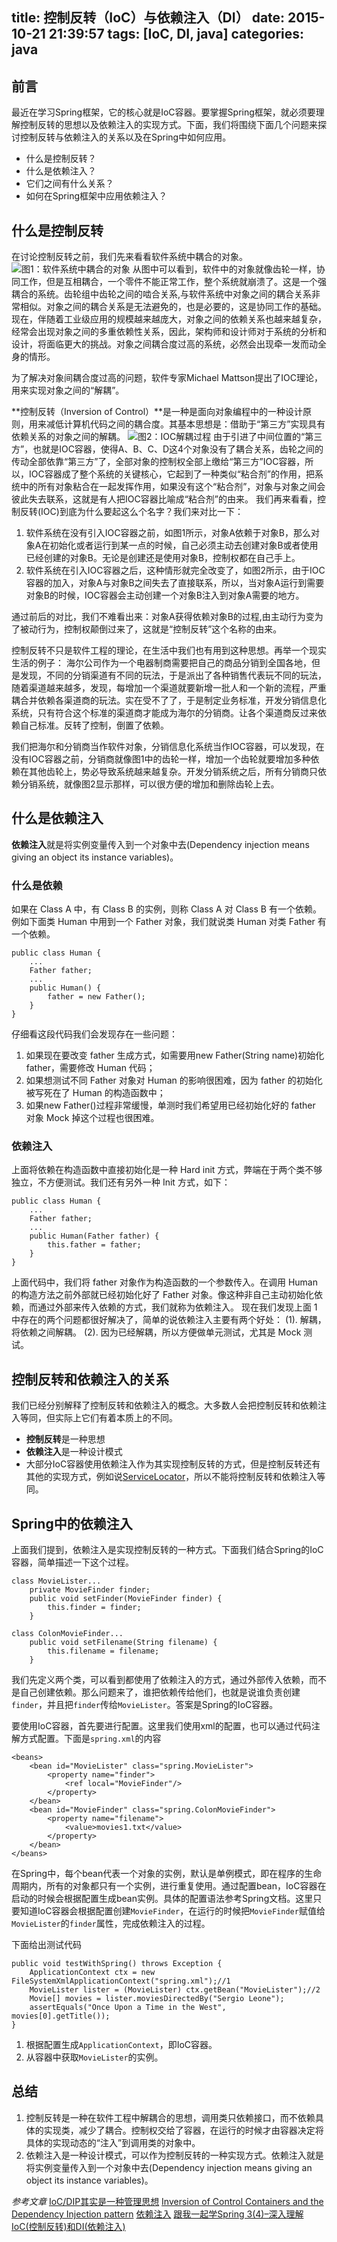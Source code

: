 title: 控制反转（IoC）与依赖注入（DI）
date: 2015-10-21 21:39:57
tags: [IoC, DI, java]
categories: java
---

## 前言
最近在学习Spring框架，它的核心就是IoC容器。要掌握Spring框架，就必须要理解控制反转的思想以及依赖注入的实现方式。下面，我们将围绕下面几个问题来探讨控制反转与依赖注入的关系以及在Spring中如何应用。

- 什么是控制反转？
- 什么是依赖注入？
- 它们之间有什么关系？
- 如何在Spring框架中应用依赖注入？

## 什么是控制反转
在讨论控制反转之前，我们先来看看软件系统中耦合的对象。
![图1：软件系统中耦合的对象][1]
从图中可以看到，软件中的对象就像齿轮一样，协同工作，但是互相耦合，一个零件不能正常工作，整个系统就崩溃了。这是一个强耦合的系统。齿轮组中齿轮之间的啮合关系,与软件系统中对象之间的耦合关系非常相似。对象之间的耦合关系是无法避免的，也是必要的，这是协同工作的基础。现在，伴随着工业级应用的规模越来越庞大，对象之间的依赖关系也越来越复杂，经常会出现对象之间的多重依赖性关系，因此，架构师和设计师对于系统的分析和设计，将面临更大的挑战。对象之间耦合度过高的系统，必然会出现牵一发而动全身的情形。

为了解决对象间耦合度过高的问题，软件专家Michael Mattson提出了IOC理论，用来实现对象之间的“解耦”。

**控制反转（Inversion of Control）**是一种是面向对象编程中的一种设计原则，用来减低计算机代码之间的耦合度。其基本思想是：借助于“第三方”实现具有依赖关系的对象之间的解耦。
![图2：IOC解耦过程][2]
由于引进了中间位置的“第三方”，也就是IOC容器，使得A、B、C、D这4个对象没有了耦合关系，齿轮之间的传动全部依靠“第三方”了，全部对象的控制权全部上缴给“第三方”IOC容器，所以，IOC容器成了整个系统的关键核心，它起到了一种类似“粘合剂”的作用，把系统中的所有对象粘合在一起发挥作用，如果没有这个“粘合剂”，对象与对象之间会彼此失去联系，这就是有人把IOC容器比喻成“粘合剂”的由来。
我们再来看看，控制反转(IOC)到底为什么要起这么个名字？我们来对比一下：

1. 软件系统在没有引入IOC容器之前，如图1所示，对象A依赖于对象B，那么对象A在初始化或者运行到某一点的时候，自己必须主动去创建对象B或者使用已经创建的对象B。无论是创建还是使用对象B，控制权都在自己手上。
2. 软件系统在引入IOC容器之后，这种情形就完全改变了，如图2所示，由于IOC容器的加入，对象A与对象B之间失去了直接联系，所以，当对象A运行到需要对象B的时候，IOC容器会主动创建一个对象B注入到对象A需要的地方。
    
通过前后的对比，我们不难看出来：对象A获得依赖对象B的过程,由主动行为变为了被动行为，控制权颠倒过来了，这就是“控制反转”这个名称的由来。

控制反转不只是软件工程的理论，在生活中我们也有用到这种思想。再举一个现实生活的例子：
海尔公司作为一个电器制商需要把自己的商品分销到全国各地，但是发现，不同的分销渠道有不同的玩法，于是派出了各种销售代表玩不同的玩法，随着渠道越来越多，发现，每增加一个渠道就要新增一批人和一个新的流程，严重耦合并依赖各渠道商的玩法。实在受不了了，于是制定业务标准，开发分销信息化系统，只有符合这个标准的渠道商才能成为海尔的分销商。让各个渠道商反过来依赖自己标准。反转了控制，倒置了依赖。

我们把海尔和分销商当作软件对象，分销信息化系统当作IOC容器，可以发现，在没有IOC容器之前，分销商就像图1中的齿轮一样，增加一个齿轮就要增加多种依赖在其他齿轮上，势必导致系统越来越复杂。开发分销系统之后，所有分销商只依赖分销系统，就像图2显示那样，可以很方便的增加和删除齿轮上去。

## 什么是依赖注入
**依赖注入**就是将实例变量传入到一个对象中去(Dependency injection means giving an object its instance variables)。
### 什么是依赖
如果在 Class A 中，有 Class B 的实例，则称 Class A 对 Class B 有一个依赖。例如下面类 Human 中用到一个 Father 对象，我们就说类 Human 对类 Father 有一个依赖。

    public class Human {
        ...
        Father father;
        ...
        public Human() {
            father = new Father();
        }
    }
仔细看这段代码我们会发现存在一些问题：
1. 如果现在要改变 father 生成方式，如需要用new Father(String name)初始化 father，需要修改 Human 代码；
2. 如果想测试不同 Father 对象对 Human 的影响很困难，因为 father 的初始化被写死在了 Human 的构造函数中；
3. 如果new Father()过程非常缓慢，单测时我们希望用已经初始化好的 father 对象 Mock 掉这个过程也很困难。

### 依赖注入
上面将依赖在构造函数中直接初始化是一种 Hard init 方式，弊端在于两个类不够独立，不方便测试。我们还有另外一种 Init 方式，如下：
    
    public class Human {
        ...
        Father father;
        ...
        public Human(Father father) {
            this.father = father;
        }
    }
上面代码中，我们将 father 对象作为构造函数的一个参数传入。在调用 Human 的构造方法之前外部就已经初始化好了 Father 对象。像这种非自己主动初始化依赖，而通过外部来传入依赖的方式，我们就称为依赖注入。
现在我们发现上面 1 中存在的两个问题都很好解决了，简单的说依赖注入主要有两个好处：
(1). 解耦，将依赖之间解耦。
(2). 因为已经解耦，所以方便做单元测试，尤其是 Mock 测试。

## 控制反转和依赖注入的关系
我们已经分别解释了控制反转和依赖注入的概念。大多数人会把控制反转和依赖注入等同，但实际上它们有着本质上的不同。

- **控制反转**是一种思想
- **依赖注入**是一种设计模式
- 大部分IoC容器使用依赖注入作为其实现控制反转的方式，但是控制反转还有其他的实现方式，例如说[ServiceLocator][3]，所以不能将控制反转和依赖注入等同。

## Spring中的依赖注入
上面我们提到，依赖注入是实现控制反转的一种方式。下面我们结合Spring的IoC容器，简单描述一下这个过程。

    class MovieLister...
        private MovieFinder finder;
        public void setFinder(MovieFinder finder) {
            this.finder = finder;
        }
    
    class ColonMovieFinder...
        public void setFilename(String filename) {
            this.filename = filename;
        }
我们先定义两个类，可以看到都使用了依赖注入的方式，通过外部传入依赖，而不是自己创建依赖。那么问题来了，谁把依赖传给他们，也就是说谁负责创建`finder`，并且把`finder`传给`MovieLister`。答案是Spring的IoC容器。

要使用IoC容器，首先要进行配置。这里我们使用xml的配置，也可以通过代码注解方式配置。下面是`spring.xml`的内容

    <beans>
        <bean id="MovieLister" class="spring.MovieLister">
            <property name="finder">
                <ref local="MovieFinder"/>
            </property>
        </bean>
        <bean id="MovieFinder" class="spring.ColonMovieFinder">
            <property name="filename">
                <value>movies1.txt</value>
            </property>
        </bean>
    </beans>
在Spring中，每个bean代表一个对象的实例，默认是单例模式，即在程序的生命周期内，所有的对象都只有一个实例，进行重复使用。通过配置bean，IoC容器在启动的时候会根据配置生成bean实例。具体的配置语法参考Spring文档。这里只要知道IoC容器会根据配置创建`MovieFinder`，在运行的时候把`MovieFinder`赋值给`MovieLister`的`finder`属性，完成依赖注入的过程。

下面给出测试代码

    public void testWithSpring() throws Exception {
        ApplicationContext ctx = new FileSystemXmlApplicationContext("spring.xml");//1
        MovieLister lister = (MovieLister) ctx.getBean("MovieLister");//2
        Movie[] movies = lister.moviesDirectedBy("Sergio Leone");
        assertEquals("Once Upon a Time in the West", movies[0].getTitle());
    }
1. 根据配置生成`ApplicationContext`，即IoC容器。
2. 从容器中获取`MovieLister`的实例。

## 总结
1. 控制反转是一种在软件工程中解耦合的思想，调用类只依赖接口，而不依赖具体的实现类，减少了耦合。控制权交给了容器，在运行的时候才由容器决定将具体的实现动态的“注入”到调用类的对象中。
2. 依赖注入是一种设计模式，可以作为控制反转的一种实现方式。依赖注入就是将实例变量传入到一个对象中去(Dependency injection means giving an object its instance variables)。

_参考文章_
[IoC/DIP其实是一种管理思想][4]
[Inversion of Control Containers and the Dependency Injection pattern][5]
[依赖注入][6]
[跟我一起学Spring 3(4)–深入理解IoC(控制反转)和DI(依赖注入)][7]


  [1]: http://7xjtfr.com1.z0.glb.clouddn.com/%E9%BD%BF%E8%BD%AE_%E8%80%A6%E5%90%88%E5%85%B3%E7%B3%BB_full.jpg
  [2]: http://7xjtfr.com1.z0.glb.clouddn.com/%E9%BD%BF%E8%BD%AE_%E8%A7%A3%E8%80%A6%E5%90%88_full.jpg
  [3]: http://martinfowler.com/articles/injection.html#UsingAServiceLocator
  [4]: http://coolshell.cn/articles/9949.html
  [5]: http://martinfowler.com/articles/injection.html
  [6]: https://github.com/android-cn/blog/tree/master/java/dependency-injectionrticles/9949.html
  [7]: http://www.importnew.com/13619.html
